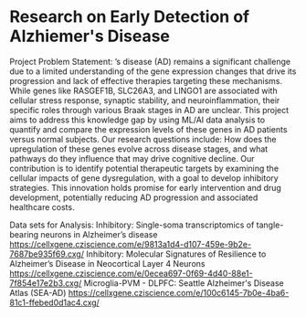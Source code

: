 # Research on Early Detection of Alzhiemer's Disease

Project Problem Statement: 
’s disease (AD) remains a significant challenge due to a limited understanding of the gene expression changes that drive its progression and lack of effective therapies targeting these mechanisms. While genes like RASGEF1B, SLC26A3, and LINGO1 are associated with cellular stress response, synaptic stability, and neuroinflammation, their specific roles through various Braak stages in AD are unclear. This project aims to address this knowledge gap by using ML/AI data analysis to quantify and compare the expression levels of these genes in AD patients versus normal subjects. Our research questions include: How does the upregulation of these genes evolve across disease stages, and what pathways do they influence that may drive cognitive decline. Our contribution is to identify potential therapeutic targets by examining the cellular impacts of gene dysregulation, with a goal to develop inhibitory strategies. This innovation holds promise for early intervention and drug development, potentially reducing AD progression and associated healthcare costs.

Data sets for Analysis:
Inhibitory: Single-soma transcriptomics of tangle-bearing neurons in Alzheimer’s disease 
  https://cellxgene.cziscience.com/e/9813a1d4-d107-459e-9b2e-7687be935f69.cxg/
Inhibitory: Molecular Signatures of Resilience to Alzheimer’s Disease in Neocortical Layer 4 Neurons 
  https://cellxgene.cziscience.com/e/0ecea697-0f69-4d40-88e1-7f854e17e2b3.cxg/
Microglia-PVM - DLPFC: Seattle Alzheimer's Disease Atlas (SEA-AD) 
  https://cellxgene.cziscience.com/e/100c6145-7b0e-4ba6-81c1-ffebed0d1ac4.cxg/

